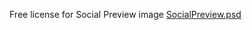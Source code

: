 Free license for Social Preview image
[SocialPreview.psd](https://behance.net/gallery/158384479/Free-Monitor-Screen-Website-Mockup?tracking_source=search_projects_recommended%7Cfree+website+mockup)

